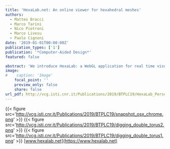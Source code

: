 ```yaml
---
title: 'HexaLab.net: An online viewer for hexahedral meshes'
authors:
  - Matteo Bracci
  - Marco Tarini
  - Nico Pietroni
  - Marco Livesu
  - Paolo Cignoni
date: '2019-01-01T00:00:00Z'
publication_types: ['1']
publication: '*Computer-Aided Design*'
featured: false

abstract: 'We introduce HexaLab: a WebGL application for real time visualization, exploration and assessment of hexahedral meshes. HexaLab can be used by simply opening www.hexalab.net. Our visualization tool targets both users and scholars. Practitioners who employ hexmeshes for Finite Element Analysis, can readily check mesh quality and assess its usability for simulation. Researchers involved in mesh generation may use HexaLab to perform a detailed analysis of the mesh structure, isolating weak points and testing new solutions to improve on the state of the art and generate high quality images. To this end, we support a wide variety of visualization and volume inspection tools. Our system offers also immediate access to a repository containing all the publicly available meshes produced with the most recent techniques for hexmesh generation. We believe HexaLab, providing a common tool for visualizing, assessing and distributing results, will push forward the recent strive for replicability in our scientific community'
image:
#    caption: 'Image'
    focal_point: ''
    preview_only: false
    share: false
url_pdf: http://vcg.isti.cnr.it/Publications/2019/BTPLC19/HexaLab_Personal.pdf
---
```

{{< figure src='http://vcg.isti.cnr.it/Publications/2019/BTPLC19/snapshot_osx_chrome.png' >}}
{{< figure src='http://vcg.isti.cnr.it/Publications/2019/BTPLC19/digging_double_torus2.png' >}}
{{< figure src='http://vcg.isti.cnr.it/Publications/2019/BTPLC19/digging_double_torus1.png' >}}
[www.hexalab.net](https://www.hexalab.net)

